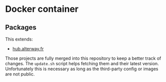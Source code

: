 # Docker container

## Packages

This extends:

- [hub.alterway.fr](https://github.com/alterway/docker-php)

Those projects are fully merged into this repository to keep a better track of changes.
The `update.sh` script helps fetching them and their latest version.
Unfortunately this is necessary as long as the third-party config
or images are not public.
